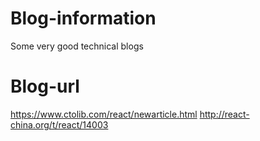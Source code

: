 # Blog-information
Some very good technical blogs

# Blog-url
https://www.ctolib.com/react/newarticle.html
http://react-china.org/t/react/14003
